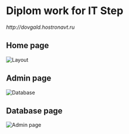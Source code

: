 <h1> Diplom work for IT Step </h1>
<i> http://dovgald.hostronavt.ru</i>
<h2>Home page </h2>
<img src="https://picua.org/images/2020/08/31/065839d9803959d931732aea4ce6ab66.png" alt="Layout" title="Layout">
<h2> Admin page </h2>
<img src="https://picua.org/images/2020/09/01/19640bb78e65a0de9a149c24eac1f460.png" alt="Database" title="Database">
<h2> Database page </h2>
<img src="https://picua.org/images/2020/09/01/56ea6eab3b8a524a1fede445ae27c360.png" alt="Admin page" title="Admin page">
